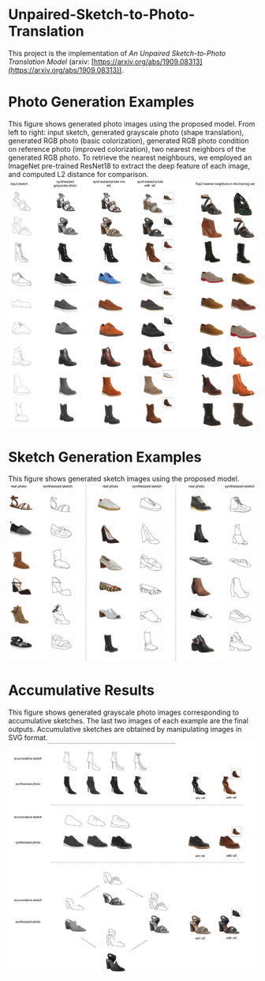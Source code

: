 # Unpaired-Sketch-to-Photo-Translation
This project is the implementation of *An Unpaired Sketch-to-Photo Translation Model* (arxiv: [https://arxiv.org/abs/1909.08313](https://arxiv.org/abs/1909.08313)). 
# Photo Generation Examples
This figure shows generated photo images using the proposed model. From left to right: input sketch, generated grayscale photo (shape translation), generated RGB photo (basic colorization), generated RGB photo condition on reference photo (improved colorization), two nearest neighbors of the generated RGB photo. To retrieve the nearest neighbours, we employed an ImageNet pre-trained ResNet18 to extract the deep feature of each image, and computed L2 distance for comparison.
![avatar](imgs/supp_fig1_1.png)

# Sketch Generation Examples
This figure shows generated sketch images using the proposed model.
![avatar](imgs/supp_fig2.png)

# Accumulative Results
This figure shows generated grayscale photo images corresponding to accumulative sketches. The last two images of each example are the final outputs. Accumulative sketches are obtained by manipulating images in SVG format.
![avatar](imgs/supp_fig3.png)
